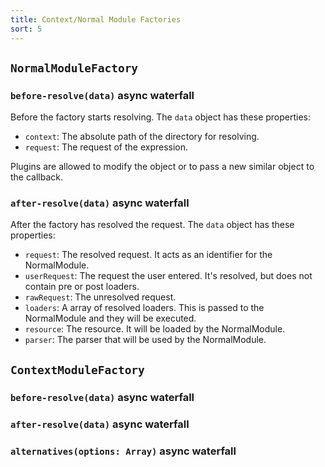 ```yaml
---
title: Context/Normal Module Factories
sort: 5
---
```


## `NormalModuleFactory`

### `before-resolve(data)` async waterfall

Before the factory starts resolving. The `data` object has these properties:

* `context`: The absolute path of the directory for resolving.
* `request`: The request of the expression.

Plugins are allowed to modify the object or to pass a new similar object to the callback.

### `after-resolve(data)` async waterfall

After the factory has resolved the request. The `data` object has these properties:

* `request`: The resolved request. It acts as an identifier for the NormalModule.
* `userRequest`: The request the user entered. It's resolved, but does not contain pre or post loaders.
* `rawRequest`: The unresolved request.
* `loaders`: A array of resolved loaders. This is passed to the NormalModule and they will be executed.
* `resource`: The resource. It will be loaded by the NormalModule.
* `parser`: The parser that will be used by the NormalModule.

## `ContextModuleFactory`

### `before-resolve(data)` async waterfall

### `after-resolve(data)` async waterfall

### `alternatives(options: Array)` async waterfall
